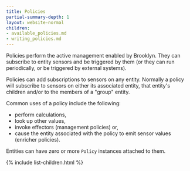 ```yaml
---
title: Policies
partial-summary-depth: 1
layout: website-normal
children:
- available_policies.md
- writing_policies.md
---
```


Policies perform the active management enabled by Brooklyn.
They can subscribe to entity sensors and be triggered by them (or they can run periodically,
or be triggered by external systems).

Policies can add subscriptions to sensors on any entity. Normally a policy will subscribe to sensors on
either its associated entity, that entity's children and/or to the members of a "group" entity.

Common uses of a policy include the following:

* perform calculations,
* look up other values,
* invoke effectors  (management policies) or,
* cause the entity associated with the policy to emit sensor values (enricher policies).

Entities can have zero or more `Policy` instances attached to them.

{% include list-children.html %}

